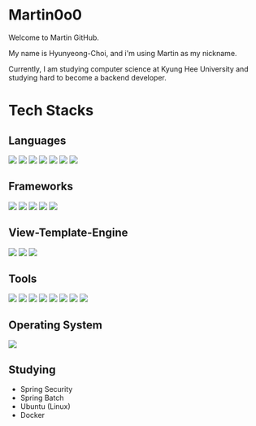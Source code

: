 # Martin0o0

Welcome to Martin GitHub.

My name is Hyunyeong-Choi, and i'm using Martin as my nickname.

Currently, I am studying computer science at Kyung Hee University and studying hard to become a backend developer.


# Tech Stacks

## Languages

<img src="https://img.shields.io/badge/-C%2FC%2B%2B-brightgreen"/> <img src="https://img.shields.io/badge/-Java-red"/>
<img src="https://img.shields.io/badge/-Python-blue"/>
<img src="https://img.shields.io/badge/-HTML5-lightgrey"/>
<img src="https://img.shields.io/badge/-CSS3-orange"/>
<img src="https://img.shields.io/badge/-JS(ES5)-yellow"/>
<img src="https://img.shields.io/badge/-SQL-yellowgreen"/>


## Frameworks

<img src="https://img.shields.io/badge/-Spring%20Boot-green"/> <img src="https://img.shields.io/badge/-JPA-lightgrey"/>
<img src="https://img.shields.io/badge/-Spring%20Security-green"/>
<img src="https://img.shields.io/badge/-Junit5-yellowgreen"/>
<img src="https://img.shields.io/badge/-Node.JS/Express-yellowgreen"/>

## View-Template-Engine

<img src="https://img.shields.io/badge/-Mustache-yellow"/> <img src="https://img.shields.io/badge/-Bootstrap5-purple"/>
<img src="https://img.shields.io/badge/-Thymeleaf-green"/>

## Tools

<img src="https://img.shields.io/badge/-VS%20Code-blue"/> <img src="https://img.shields.io/badge/-IntelliJ-red"/>
<img src="https://img.shields.io/badge/-CLion-black"/>
<img src="https://img.shields.io/badge/-MySQL-orange"/>
<img src="https://img.shields.io/badge/-H2-grey"/>
<img src="https://img.shields.io/badge/-Redis-red"/>
<img src="https://img.shields.io/badge/-AWS EC2-black"/>
<img src="https://img.shields.io/badge/-AWS RDS-black"/>
## Operating System

<img src="https://img.shields.io/badge/-MacOS(MacBook pro 14)-black"/>

    

## Studying
 - Spring Security 
 - Spring Batch
 - Ubuntu (Linux) 
 - Docker
